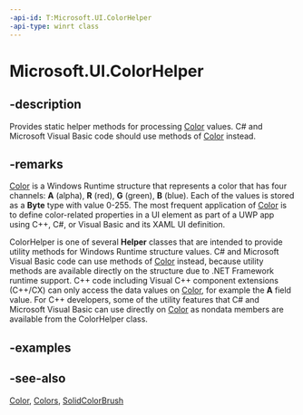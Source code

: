 ```yaml
---
-api-id: T:Microsoft.UI.ColorHelper
-api-type: winrt class
---
```


<!-- Class syntax.
public class ColorHelper : Windows.UI.IColorHelper
-->

# Microsoft.UI.ColorHelper

## -description
Provides static helper methods for processing [Color](/uwp/api/windows.ui.color) values. C# and Microsoft Visual Basic code should use methods of [Color](/uwp/api/windows.ui.color) instead.

## -remarks
[Color](/uwp/api/windows.ui.color) is a Windows Runtime structure that represents a color that has four channels: **A** (alpha), **R** (red), **G** (green), **B** (blue). Each of the values is stored as a **Byte** type with value 0-255. The most frequent application of [Color](/uwp/api/windows.ui.color) is to define color-related properties in a UI element as part of a UWP app using C++, C#, or Visual Basic and its XAML UI definition.

ColorHelper is one of several **Helper** classes that are intended to provide utility methods for Windows Runtime structure values. C# and Microsoft Visual Basic code can use methods of [Color](/uwp/api/windows.ui.color) instead, because utility methods are available directly on the structure due to .NET Framework runtime support. C++ code including Visual C++ component extensions (C++/CX) can only access the data values on [Color](/uwp/api/windows.ui.color), for example the **A** field value. For C++ developers, some of the utility features that C# and Microsoft Visual Basic can use directly on [Color](/uwp/api/windows.ui.color) as nondata members are available from the ColorHelper class.

## -examples

## -see-also
[Color](/uwp/api/windows.ui.color), [Colors](colors.md), [SolidColorBrush](../microsoft.ui.xaml.media/solidcolorbrush.md)
